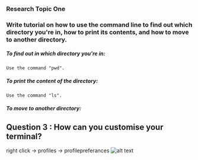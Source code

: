 
### Research Topic One  




### Write tutorial on how to use the command line to find out which directory you're in, how to print its contents, and how to move to another directory.

##### To find out in which directory you're in:

```
Use the command "pwd".
```

##### To print the content of the directory:

```
Use the command "ls".
```

##### To move to another directory:


## Question 3 : How can you customise your terminal?
  right click ->  profiles -> profilepreferances
 ![alt text](http://cdn.makeuseof.com/wp-content/uploads/2016/08/Ubuntu-Plain-Term-e1471581643714.jpg?663fb1)